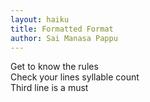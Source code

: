 ```yaml
---
layout: haiku
title: Formatted Format
author: Sai Manasa Pappu
---
```


Get to know the rules<br>
Check your lines syllable count<br>
Third line is a must<br>

